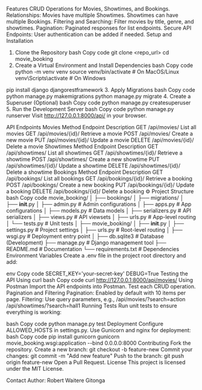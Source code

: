  Features
CRUD Operations for Movies, Showtimes, and Bookings.
Relationships:
Movies have multiple Showtimes.
Showtimes can have multiple Bookings.
Filtering and Searching: Filter movies by title, genre, and showtimes.
Pagination: Paginated responses for list endpoints.
Secure API Endpoints: User authentication can be added if needed.
 Setup and Installation
 1. Clone the Repository
bash
Copy code
git clone <repo_url>
cd movie_booking
 2. Create a Virtual Environment and Install Dependencies
bash
Copy code
python -m venv venv
source venv/bin/activate  # On MacOS/Linux
venv\Scripts\activate     # On Windows

pip install django djangorestframework
 3. Apply Migrations
bash
Copy code
python manage.py makemigrations
python manage.py migrate 4. Create a Superuser (Optional)
bash
Copy code
python manage.py createsuperuser
 5. Run the Development Server
bash
Copy code
python manage.py runserver
Visit http://127.0.0.1:8000/api/ in your browser.

 API Endpoints
 Movies
Method	Endpoint	Description
GET	/api/movies/	List all movies
GET	/api/movies/{id}/	Retrieve a movie
POST	/api/movies/	Create a new movie
PUT	/api/movies/{id}/	Update a movie
DELETE	/api/movies/{id}/	Delete a movie
 Showtimes
Method	Endpoint	Description
GET	/api/showtimes/	List all showtimes
GET	/api/showtimes/{id}/	Retrieve a showtime
POST	/api/showtimes/	Create a new showtime
PUT	/api/showtimes/{id}/	Update a showtime
DELETE	/api/showtimes/{id}/	Delete a showtime
 Bookings
Method	Endpoint	Description
GET	/api/bookings/	List all bookings
GET	/api/bookings/{id}/	Retrieve a booking
POST	/api/bookings/	Create a new booking
PUT	/api/bookings/{id}/	Update a booking
DELETE	/api/bookings/{id}/	Delete a booking
⚙ Project Structure
bash
Copy code
movie_booking/
│
├── bookings/
│   ├── migrations/
│   ├── __init__.py
│   ├── admin.py        # Admin configurations
│   ├── apps.py         # App configurations
│   ├── models.py       # Data models
│   ├── serializers.py  # API serializers
│   ├── views.py        # API viewsets
│   ├── urls.py         # App-level routing
│   └── tests.py        # Unit tests
│
├── movie_booking/
│   ├── __init__.py
│   ├── settings.py     # Project settings
│   ├── urls.py         # Root-level routing
│   ├── wsgi.py         # Deployment entry point
│
├── db.sqlite3          # Database (Development)
├── manage.py           # Django management tool
├── README.md           # Documentation
└── requirements.txt    # Dependencies
 Environment Variables
Create a .env file in the project root directory and add:

env
Copy code
SECRET_KEY='your-secret-key'
DEBUG=True
 Testing the API
Using curl
bash
Copy code
curl http://127.0.0.1:8000/api/movies/
Using Postman
Import the API endpoints into Postman.
Test each CRUD operation.
 Pagination and Filtering
Pagination: Enabled by default with 10 items per page.
Filtering: Use query parameters, e.g.,
/api/movies/?search=action
/api/showtimes/?search=hall1
 Running Tests
Run unit tests to ensure everything is working:

bash
Copy code
python manage.py test
 Deployment
Configure ALLOWED_HOSTS in settings.py.
Use Gunicorn and nginx for deployment:
bash
Copy code
pip install gunicorn
gunicorn movie_booking.wsgi:application --bind 0.0.0.0:8000
 Contributing
Fork the repository.
Create a new branch: git checkout -b feature-new
Commit your changes: git commit -m "Add new feature"
Push to the branch: git push origin feature-new
Open a Pull Request.
 License
This project is licensed under the MIT License.

Contact
Author: Robert Waitere Gitonga
